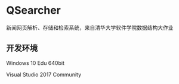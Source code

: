 # QSearcher
新闻网页解析、存储和检索系统，来自清华大学软件学院数据结构大作业

## 开发环境
Windows 10 Edu 640bit

Visual Studio 2017 Community
